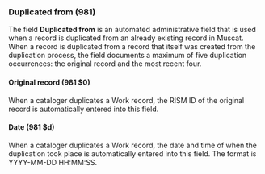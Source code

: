 ### Duplicated from (981)

The field **Duplicated from** is an automated administrative field that is used when a record is duplicated from an already existing record in Muscat. When a record is duplicated from a record that itself was created from the duplication process, the field documents a maximum of five duplication occurrences: the original record and the most recent four. 

#### Original record (981 $0)  

When a cataloger duplicates a Work record, the RISM ID of the original record is automatically entered into this field.

#### Date (981 $d)  

When a cataloger duplicates a Work record, the date and time of when the duplication took place is automatically entered into this field. The format is YYYY-MM-DD HH:MM:SS.  
